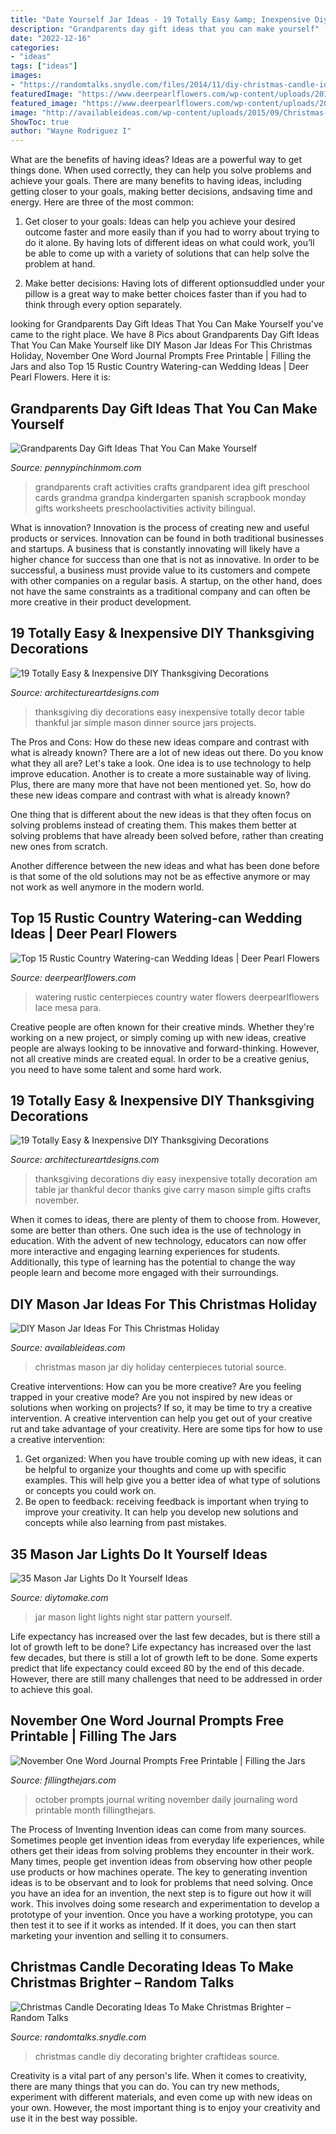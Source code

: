 ```yaml
---
title: "Date Yourself Jar Ideas - 19 Totally Easy &amp; Inexpensive Diy Thanksgiving Decorations"
description: "Grandparents day gift ideas that you can make yourself"
date: "2022-12-16"
categories:
- "ideas"
tags: ["ideas"]
images:
- "https://randomtalks.snydle.com/files/2014/11/diy-christmas-candle-idea.jpg"
featuredImage: "https://www.deerpearlflowers.com/wp-content/uploads/2015/06/Rustic-watering-can-lace-wedding-centerpieces.jpg"
featured_image: "https://www.deerpearlflowers.com/wp-content/uploads/2015/06/Rustic-watering-can-lace-wedding-centerpieces.jpg"
image: "http://availableideas.com/wp-content/uploads/2015/09/Christmas-Mason-Jar-Centerpiece.jpg"
ShowToc: true
author: "Wayne Rodriguez I"
---
```



What are the benefits of having ideas?
Ideas are a powerful way to get things done. When used correctly, they can help you solve problems and achieve your goals. There are many benefits to having ideas, including getting closer to your goals, making better decisions, andsaving time and energy. Here are three of the most common: 
1. Get closer to your goals: Ideas can help you achieve your desired outcome faster and more easily than if you had to worry about trying to do it alone. By having lots of different ideas on what could work, you’ll be able to come up with a variety of solutions that can help solve the problem at hand.

2. Make better decisions: Having lots of different optionsuddled under your pillow is a great way to make better choices faster than if you had to think through every option separately.

	

		
looking for Grandparents Day Gift Ideas That You Can Make Yourself you've came to the right place. We have 8 Pics about Grandparents Day Gift Ideas That You Can Make Yourself like DIY Mason Jar Ideas For This Christmas Holiday, November One Word Journal Prompts Free Printable | Filling the Jars and also Top 15 Rustic Country Watering-can Wedding Ideas | Deer Pearl Flowers. Here it is:
		
    
## Grandparents Day Gift Ideas That You Can Make Yourself

<img loading=lazy src="http://www.pennypinchinmom.com/wp-content/uploads/2012/08/grandparents-day-craft-idea-for-kids-2.jpg" onerror="this.onerror=null;this.src='https://tse1.mm.bing.net/th?id=OIP.Mt6NFi_anhDmtYVpB79vawHaGb&amp;pid=15.1';" alt="Grandparents Day Gift Ideas That You Can Make Yourself">

_Source: pennypinchinmom.com_

>grandparents craft activities crafts grandparent idea gift preschool cards grandma grandpa kindergarten spanish scrapbook monday gifts worksheets preschoolactivities activity bilingual. 

	

What is innovation?
Innovation is the process of creating new and useful products or services. Innovation can be found in both traditional businesses and startups. A business that is constantly innovating will likely have a higher chance for success than one that is not as innovative. In order to be successful, a business must provide value to its customers and compete with other companies on a regular basis. A startup, on the other hand, does not have the same constraints as a traditional company and can often be more creative in their product development.

    
## 19 Totally Easy &amp; Inexpensive DIY Thanksgiving Decorations

<img loading=lazy src="http://www.architectureartdesigns.com/wp-content/uploads/2015/10/1258-630x946.jpg" onerror="this.onerror=null;this.src='https://tse2.mm.bing.net/th?id=OIP.clLTMwFD59ZmbqaWYlMRAQHaLH&amp;pid=15.1';" alt="19 Totally Easy &amp; Inexpensive DIY Thanksgiving Decorations">

_Source: architectureartdesigns.com_

>thanksgiving diy decorations easy inexpensive totally decor table thankful jar simple mason dinner source jars projects. 

	

The Pros and Cons: How do these new ideas compare and contrast with what is already known?
There are a lot of new ideas out there. Do you know what they all are? Let's take a look. 
One idea is to use technology to help improve education. Another is to create a more sustainable way of living. Plus, there are many more that have not been mentioned yet. So, how do these new ideas compare and contrast with what is already known?

One thing that is different about the new ideas is that they often focus on solving problems instead of creating them. This makes them better at solving problems that have already been solved before, rather than creating new ones from scratch. 

Another difference between the new ideas and what has been done before is that some of the old solutions may not be as effective anymore or may not work as well anymore in the modern world.

    
## Top 15 Rustic Country Watering-can Wedding Ideas | Deer Pearl Flowers

<img loading=lazy src="https://www.deerpearlflowers.com/wp-content/uploads/2015/06/Rustic-watering-can-lace-wedding-centerpieces.jpg" onerror="this.onerror=null;this.src='https://tse4.mm.bing.net/th?id=OIP.-Wzt0s3bR01HBHka0fi-oQHaLI&amp;pid=15.1';" alt="Top 15 Rustic Country Watering-can Wedding Ideas | Deer Pearl Flowers">

_Source: deerpearlflowers.com_

>watering rustic centerpieces country water flowers deerpearlflowers lace mesa para. 

	

Creative people are often known for their creative minds. Whether they're working on a new project, or simply coming up with new ideas, creative people are always looking to be innovative and forward-thinking. However, not all creative minds are created equal. In order to be a creative genius, you need to have some talent and some hard work.

    
## 19 Totally Easy &amp; Inexpensive DIY Thanksgiving Decorations

<img loading=lazy src="http://www.architectureartdesigns.com/wp-content/uploads/2015/10/1553.jpg" onerror="this.onerror=null;this.src='https://tse1.mm.bing.net/th?id=OIP.n3CemymEjIVnTXc1ALT0RwHaJ4&amp;pid=15.1';" alt="19 Totally Easy &amp; Inexpensive DIY Thanksgiving Decorations">

_Source: architectureartdesigns.com_

>thanksgiving decorations diy easy inexpensive totally decoration am table jar thankful decor thanks give carry mason simple gifts crafts november. 

	

When it comes to ideas, there are plenty of them to choose from. However, some are better than others. One such idea is the use of technology in education. With the advent of new technology, educators can now offer more interactive and engaging learning experiences for students. Additionally, this type of learning has the potential to change the way people learn and become more engaged with their surroundings.

    
## DIY Mason Jar Ideas For This Christmas Holiday

<img loading=lazy src="http://availableideas.com/wp-content/uploads/2015/09/Christmas-Mason-Jar-Centerpiece.jpg" onerror="this.onerror=null;this.src='https://tse4.mm.bing.net/th?id=OIP.Vwj762W16Qg3YNBWZ5JvtAHaLH&amp;pid=15.1';" alt="DIY Mason Jar Ideas For This Christmas Holiday">

_Source: availableideas.com_

>christmas mason jar diy holiday centerpieces tutorial source. 

	

Creative interventions: How can you be more creative?
Are you feeling trapped in your creative mode? Are you not inspired by new ideas or solutions when working on projects? If so, it may be time to try a creative intervention. A creative intervention can help you get out of your creative rut and take advantage of your creativity. Here are some tips for how to use a creative intervention: 
1. Get organized: When you have trouble coming up with new ideas, it can be helpful to organize your thoughts and come up with specific examples. This will help give you a better idea of what type of solutions or concepts you could work on. 
2. Be open to feedback: receiving feedback is important when trying to improve your creativity. It can help you develop new solutions and concepts while also learning from past mistakes. 

    
## 35 Mason Jar Lights Do It Yourself Ideas

<img loading=lazy src="https://www.diytomake.com/wp-content/uploads/2016/11/Night-Light-Star-Mason-Jar.jpg" onerror="this.onerror=null;this.src='https://tse3.mm.bing.net/th?id=OIP.l-YC_cGYG_f7X-HVC5kJrAHaLI&amp;pid=15.1';" alt="35 Mason Jar Lights Do It Yourself Ideas">

_Source: diytomake.com_

>jar mason light lights night star pattern yourself. 

	

Life expectancy has increased over the last few decades, but is there still a lot of growth left to be done?
Life expectancy has increased over the last few decades, but there is still a lot of growth left to be done. Some experts predict that life expectancy could exceed 80 by the end of this decade. However, there are still many challenges that need to be addressed in order to achieve this goal.

    
## November One Word Journal Prompts Free Printable | Filling The Jars

<img loading=lazy src="https://www.fillingthejars.com/wp-content/uploads/2019/10/november-monthly-journal-prompts.jpg" onerror="this.onerror=null;this.src='https://tse2.mm.bing.net/th?id=OIP.xGt3_UTBDEAr6Eoq6Kd1cAHaLH&amp;pid=15.1';" alt="November One Word Journal Prompts Free Printable | Filling the Jars">

_Source: fillingthejars.com_

>october prompts journal writing november daily journaling word printable month fillingthejars. 

	

The Process of Inventing
Invention ideas can come from many sources. Sometimes people get invention ideas from everyday life experiences, while others get their ideas from solving problems they encounter in their work. Many times, people get invention ideas from observing how other people use products or how machines operate. The key to generating invention ideas is to be observant and to look for problems that need solving.
Once you have an idea for an invention, the next step is to figure out how it will work. This involves doing some research and experimentation to develop a prototype of your invention. Once you have a working prototype, you can then test it to see if it works as intended. If it does, you can then start marketing your invention and selling it to consumers.

    
## Christmas Candle Decorating Ideas To Make Christmas Brighter – Random Talks

<img loading=lazy src="https://randomtalks.snydle.com/files/2014/11/diy-christmas-candle-idea.jpg" onerror="this.onerror=null;this.src='https://tse2.mm.bing.net/th?id=OIP.zJIqPdadfAH2caZLoXTLdgHaKx&amp;pid=15.1';" alt="Christmas Candle Decorating Ideas To Make Christmas Brighter – Random Talks">

_Source: randomtalks.snydle.com_

>christmas candle diy decorating brighter craftideas source. 

	

Creativity is a vital part of any person's life. When it comes to creativity, there are many things that you can do. You can try new methods, experiment with different materials, and even come up with new ideas on your own. However, the most important thing is to enjoy your creativity and use it in the best way possible.

